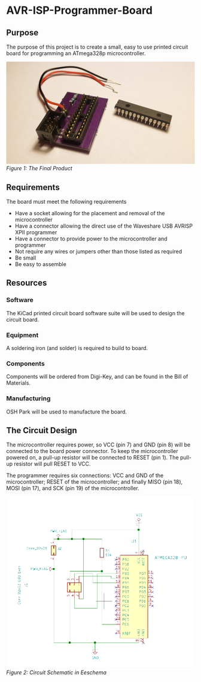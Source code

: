 # AVR-ISP-Programmer-Board
## Purpose
The purpose of this project is to create a small, easy to use printed circuit board for programming
an ATmega328p microcontroller.

![The PCB next to the microcontroller](images/Figure1.jpg)
*Figure 1: The Final Product*
## Requirements
The board must meet the following requirements
* Have a socket allowing for the placement and removal of the microcontroller
* Have a connector allowing the direct use of the Waveshare USB AVRISP XPII programmer
* Have a connector to provide power to the microcontroller and programmer
* Not require any wires or jumpers other than those listed as required
* Be small
* Be easy to assemble

## Resources

### Software
The KiCad printed circuit board software suite will be used to design the circuit board.

### Equipment
A soldering iron (and solder) is required to build to board.

### Components
Components will be ordered from Digi-Key, and can be found in the Bill of Materials.

### Manufacturing
OSH Park will be used to manufacture the board.

## The Circuit Design
The microcontroller requires power, so VCC (pin 7) and GND (pin 8) will be connected to the board power connector. To keep the microcontroller powered on, a pull-up resistor will be connected to RESET (pin 1). The pull-up resistor will pull RESET to VCC.

The programmer requires six connections: VCC and GND of the microcontroller; RESET of the microcontroller; and finally MISO (pin 18), MOSI (pin 17), and SCK (pin 19) of the microcontroller.

![Circuit Schematic](images/Figure2.png)
*Figure 2: Circuit Schematic in Eeschema*
